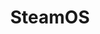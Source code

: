 ---
title: SteamOS
crosslinks:
- linux_gaming
- Windows10
- SteamGameSwap
- Steam_Link
- PCMasterRace
---